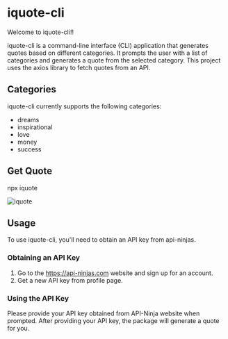 # iquote-cli

Welcome to iquote-cli!!

iquote-cli is a command-line interface (CLI) application that generates quotes based on different categories. It prompts the user with a list of categories and generates a quote from the selected category. This project uses the axios library to fetch quotes from an API.

## Categories

iquote-cli currently supports the following categories:

- dreams
- inspirational
- love
- money
- success

## Get Quote  
npx iquote   

![iquote](https://user-images.githubusercontent.com/121665946/234780185-0d559814-7f21-45bf-84dd-6ea6bd0d26e3.PNG)

## Usage

To use iquote-cli, you'll need to obtain an API key from api-ninjas.

### Obtaining an API Key

1. Go to the https://api-ninjas.com website and sign up for an account.
2. Get a new API key from profile page.

### Using the API Key

Please provide your API key obtained from API-Ninja website when prompted. After providing your API key, the package will generate a quote for you.
